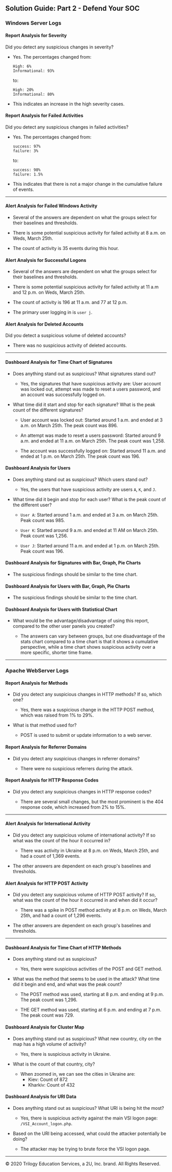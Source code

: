 ## Solution Guide: Part 2 - Defend Your SOC
   
### Windows Server Logs

#### Report Analysis for Severity

Did you detect any suspicious changes in severity?
	

- Yes. The percentages changed from:

	```
	High: 6%
	Informational: 93%
	```
	to: 
	```
	High: 20%
	Informational: 80%
	```

- This indicates an increase in the high severity cases.

#### Report Analysis for Failed Activities

Did you detect any suspicious changes in failed activities?

- Yes. The percentages changed from:
	```
	success: 97%
	failure: 3%
	```

	 to:
	```
	success: 98%
	failure: 1.5%
	```

- This indicates that there is not a major change in the cumulative failure of events. 
   
---
#### Alert Analysis for Failed Windows Activity

- Several of the answers are dependent on what the groups select for their baselines and thresholds.

- There is some potential suspicious activity for failed activity at 8 a.m. on Weds, March 25th.

- The count of activity is 35 events during this hour.
                
   
#### Alert Analysis for Successful Logons

- Several of the answers are dependent on what the groups select for their baselines and thresholds.

- There is some potential suspicious activity for failed activity at 11 a.m and 12 p.m. on Weds, March 25th.

- The count of activity is 196 at 11 a.m. and 77 at 12 p.m. 

- The primary user logging in is `user j`.

#### Alert Analysis for Deleted Accounts

Did you detect a suspicious volume of deleted accounts?  
	
- There was no suspicious activity of deleted accounts.
   
---
#### Dashboard Analysis for Time Chart of Signatures

- Does anything stand out as suspicious? What signatures stand out?
	- Yes, the signatures that have suspicious activity are: User account was locked out, attempt was made to reset a users password, and an account was successfully logged on.


- What time did it start and stop for each signature? What is the peak count of the different signatures?

	- User account was locked out: Started around 1 a.m. and ended at 3 a.m. on March 25th. The peak count was 896.

	- An attempt was made to reset a users password: Started around 9 a.m. and ended at 11 a.m. on March 25th. The peak count was 1,258.

	- The account was successfully logged on: Started around 11 a.m. and ended at 1 p.m. on March 25th. The peak count was 196.

 #### Dashboard Analysis for Users

- Does anything stand out as suspicious? Which users stand out?
	- Yes, the users that have suspicious activity are users `A`, `K`, and `J`.

- What time did it begin and stop for each user? What is the peak count of the different user?

	- `User A`: Started around 1 a.m. and ended at 3 a.m. on March 25th. Peak count was 985.

	- `User K`: Started around 9 a.m. and ended at 11 AM on March 25th.  Peak count was 1,256.

	- `User J`: Started around 11 a.m. and ended at 1 p.m. on March 25th. Peak count was 196.
	
    
#### Dashboard Analysis for Signatures with Bar, Graph, Pie Charts

- The suspicious findings should be similar to the time chart.
			
#### Dashboard Analysis for Users with Bar, Graph, Pie Charts

- The suspicious findings should be similar to the time chart.

#### **Dashboard Analysis for Users with Statistical Chart**   

- What would be the advantage/disadvantage of using this report, compared to the other user panels you created?

	- The answers can vary between groups, but one disadvantage of the stats chart compared to a time chart is that it shows a cumulative perspective, while a time chart shows suspicious activity over a more specific, shorter time frame.

     
---


### Apache WebServer Logs 
   
#### Report Analysis for Methods

- Did you detect any suspicious changes in HTTP methods? If so, which one?
	- Yes, there was a suspicious change in the HTTP POST method, which was raised from 1% to 29%.

- What is that method used for?

	- POST is used to submit or update information to a web server.
							
   
#### Report Analysis for Referrer Domains

- Did you detect any suspicious changes in referrer domains?
	
	- There were no suspicious referrers during the attack.

#### Report Analysis for HTTP Response Codes
- Did you detect any suspicious changes in HTTP response codes? 
									
	- There are several small changes, but the most prominent is the 404 response code, which increased from 2% to 15%.
    
---
#### Alert Analysis for International Activity

- Did you detect any suspicious volume of international activity? If so what was the count of the hour it occurred in?
	- There was activity in Ukraine at 8 p.m. on Weds, March 25th, and had a count of 1,369 events.

- The other answers are dependent on each group's baselines and thresholds.


#### Alert Analysis for HTTP POST Activity

- Did you detect any suspicious volume of HTTP POST activity? If so, what was the count of the hour it occurred in and when did it occur?

	- There was a spike in POST method activity at 8 p.m. on Weds, March 25th, and had a count of 1,296 events.

- The other answers are dependent on each group's baselines and thresholds.
 
---

#### Dashboard Analysis for Time Chart of HTTP Methods
  
- Does anything stand out as suspicious?
	- Yes, there were suspicious activities of the POST and GET method.

- What was the method that seems to be used in the attack? What time did it begin and end, and what was the peak count?
	-  The POST method was used, starting at 8 p.m. and ending at 9 p.m. The peak count was 1,296.

	- THE GET method was used, starting at 6 p.m. and ending at 7 p.m. The peak count was 729.
    
 #### Dashboard Analysis for Cluster Map
  
- Does anything stand out as suspicious? What new country, city on the map has a high volume of activity?
	- Yes, there is suspicious activity in Ukraine.

- What is the count of that country, city?
	- When zoomed in, we can see the cities in Ukraine are: 
		- Kiev: Count of 872	
		- Kharkiv: Count of 432
                    
    
#### Dashboard Analysis for URI Data
- Does anything stand out as suspicious? What URI is being hit the most?

	- Yes, there is suspicious activity against the main VSI logon page: `/VSI_Account_logon.php`.

- Based on the URI being accessed, what could the attacker potentially be doing?	
	- The attacker may be trying to brute force the VSI logon page.

---
    

© 2020 Trilogy Education Services, a 2U, Inc. brand. All Rights Reserved.
